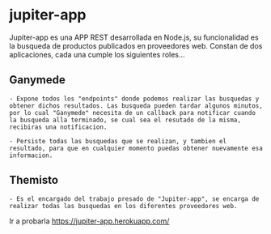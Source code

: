# jupiter-app

Jupiter-app es una APP REST desarrollada en Node.js, su funcionalidad es la busqueda de productos publicados en proveedores web. 
Constan de dos aplicaciones, cada una cumple los siguientes roles...

## Ganymede
    - Expone todos los "endpoints" donde podemos realizar las busquedas y obtener dichos resultados. Las busqueda pueden tardar algunos minutos, por lo cual "Ganymede" necesita de un callback para notificar cuando la busqueda alla terminado, se cual sea el resutado de la misma, recibiras una notificacion.

    - Persiste todas las busquedas que se realizan, y tambien el resultado, para que en cualquier momento puedas obtener nuevamente esa informacion. 

## Themisto

    - Es el encargado del trabajo presado de "Jupiter-app", se encarga de realizar todas las busquedas en los diferentes proveedores web.


Ir a probarla https://jupiter-app.herokuapp.com/